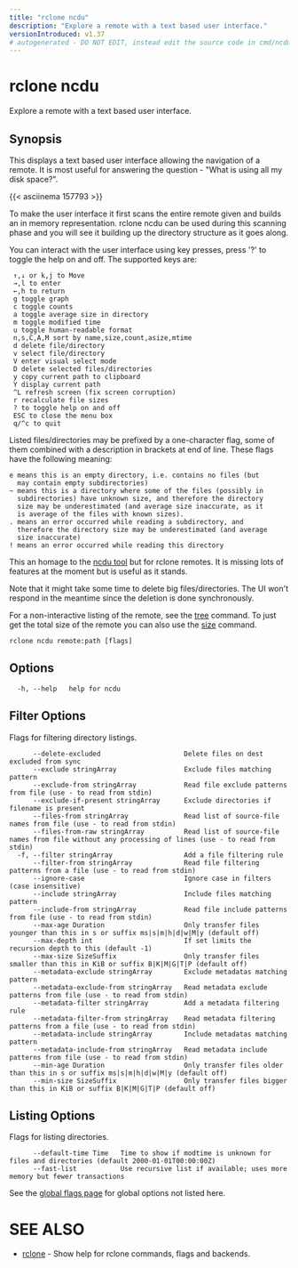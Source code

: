 ```yaml
---
title: "rclone ncdu"
description: "Explore a remote with a text based user interface."
versionIntroduced: v1.37
# autogenerated - DO NOT EDIT, instead edit the source code in cmd/ncdu/ and as part of making a release run "make commanddocs"
---
```

# rclone ncdu

Explore a remote with a text based user interface.

## Synopsis


This displays a text based user interface allowing the navigation of a
remote. It is most useful for answering the question - "What is using
all my disk space?".

{{< asciinema 157793 >}}

To make the user interface it first scans the entire remote given and
builds an in memory representation.  rclone ncdu can be used during
this scanning phase and you will see it building up the directory
structure as it goes along.

You can interact with the user interface using key presses,
press '?' to toggle the help on and off. The supported keys are:

     ↑,↓ or k,j to Move
     →,l to enter
     ←,h to return
     g toggle graph
     c toggle counts
     a toggle average size in directory
     m toggle modified time
     u toggle human-readable format
     n,s,C,A,M sort by name,size,count,asize,mtime
     d delete file/directory
     v select file/directory
     V enter visual select mode
     D delete selected files/directories
     y copy current path to clipboard
     Y display current path
     ^L refresh screen (fix screen corruption)
     r recalculate file sizes
     ? to toggle help on and off
     ESC to close the menu box
     q/^c to quit

Listed files/directories may be prefixed by a one-character flag,
some of them combined with a description in brackets at end of line.
These flags have the following meaning:

    e means this is an empty directory, i.e. contains no files (but
      may contain empty subdirectories)
    ~ means this is a directory where some of the files (possibly in
      subdirectories) have unknown size, and therefore the directory
      size may be underestimated (and average size inaccurate, as it
      is average of the files with known sizes).
    . means an error occurred while reading a subdirectory, and
      therefore the directory size may be underestimated (and average
      size inaccurate)
    ! means an error occurred while reading this directory

This an homage to the [ncdu tool](https://dev.yorhel.nl/ncdu) but for
rclone remotes.  It is missing lots of features at the moment
but is useful as it stands.

Note that it might take some time to delete big files/directories. The
UI won't respond in the meantime since the deletion is done synchronously.

For a non-interactive listing of the remote, see the
[tree](/commands/rclone_tree/) command. To just get the total size of
the remote you can also use the [size](/commands/rclone_size/) command.


```
rclone ncdu remote:path [flags]
```

## Options

```
  -h, --help   help for ncdu
```


## Filter Options

Flags for filtering directory listings.

```
      --delete-excluded                     Delete files on dest excluded from sync
      --exclude stringArray                 Exclude files matching pattern
      --exclude-from stringArray            Read file exclude patterns from file (use - to read from stdin)
      --exclude-if-present stringArray      Exclude directories if filename is present
      --files-from stringArray              Read list of source-file names from file (use - to read from stdin)
      --files-from-raw stringArray          Read list of source-file names from file without any processing of lines (use - to read from stdin)
  -f, --filter stringArray                  Add a file filtering rule
      --filter-from stringArray             Read file filtering patterns from a file (use - to read from stdin)
      --ignore-case                         Ignore case in filters (case insensitive)
      --include stringArray                 Include files matching pattern
      --include-from stringArray            Read file include patterns from file (use - to read from stdin)
      --max-age Duration                    Only transfer files younger than this in s or suffix ms|s|m|h|d|w|M|y (default off)
      --max-depth int                       If set limits the recursion depth to this (default -1)
      --max-size SizeSuffix                 Only transfer files smaller than this in KiB or suffix B|K|M|G|T|P (default off)
      --metadata-exclude stringArray        Exclude metadatas matching pattern
      --metadata-exclude-from stringArray   Read metadata exclude patterns from file (use - to read from stdin)
      --metadata-filter stringArray         Add a metadata filtering rule
      --metadata-filter-from stringArray    Read metadata filtering patterns from a file (use - to read from stdin)
      --metadata-include stringArray        Include metadatas matching pattern
      --metadata-include-from stringArray   Read metadata include patterns from file (use - to read from stdin)
      --min-age Duration                    Only transfer files older than this in s or suffix ms|s|m|h|d|w|M|y (default off)
      --min-size SizeSuffix                 Only transfer files bigger than this in KiB or suffix B|K|M|G|T|P (default off)
```

## Listing Options

Flags for listing directories.

```
      --default-time Time   Time to show if modtime is unknown for files and directories (default 2000-01-01T00:00:00Z)
      --fast-list           Use recursive list if available; uses more memory but fewer transactions
```

See the [global flags page](/flags/) for global options not listed here.

# SEE ALSO

* [rclone](/commands/rclone/)	 - Show help for rclone commands, flags and backends.

